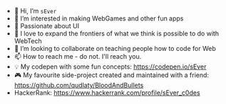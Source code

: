 - 👋 Hi, I’m `sEver`
- 👀 I’m interested in making WebGames and other fun apps
- 🖤 Passionate about UI
- 🤗 I love to expand the frontiers of what we think is possible to do with WebTech
- 💞️ I’m looking to collaborate on teaching people how to code for Web
- 📫 How to reach me - do not. I'll reach you.
- 💡 My codepen with some fun concepts: https://codepen.io/sEver
- 🎮 My favourite side-project created and maintained with a friend: https://github.com/qudlaty/BloodAndBullets
- HackerRank: https://www.hackerrank.com/profile/sEver_c0des

<!---
sEver/sEver is a ✨ special ✨ repository because its `README.md` (this file) appears on your GitHub profile.
You can click the Preview link to take a look at your changes.
--->
